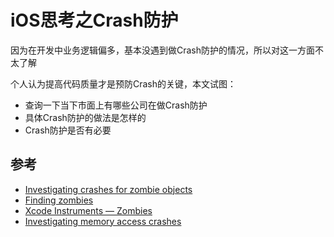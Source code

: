 # iOS思考之Crash防护

因为在开发中业务逻辑偏多，基本没遇到做Crash防护的情况，所以对这一方面不太了解

个人认为提高代码质量才是预防Crash的关键，本文试图：

- 查询一下当下市面上有哪些公司在做Crash防护
- 具体Crash防护的做法是怎样的
- Crash防护是否有必要


## 参考
- [Investigating crashes for zombie objects](https://developer.apple.com/documentation/xcode/investigating-crashes-for-zombie-objects)
- [Finding zombies](https://help.apple.com/instruments/mac/current/#/dev612e6956)
- [Xcode Instruments — Zombies](https://pratheeshbennet.medium.com/xcode-instruments-zombies-8b262b1ae9d8)
- [Investigating memory access crashes](https://developer.apple.com/documentation/xcode/investigating-memory-access-crashes)